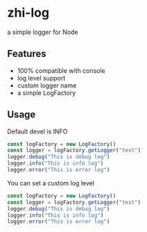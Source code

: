 # zhi-log

a simple logger for Node 

## Features

- 100% compatible with console
- log level support
- custom logger name
- a simple LogFactory

## Usage

Default devel is INFO

```js
const logFactory = new LogFactory()
const logger = logFactory.getLogger("test")
logger.debug("This is debug log")
logger.info("This is info log")
logger.error("This is error log")
```

You can set a custom log level

```js
const logFactory = new LogFactory()
const logger = logFactory.getLogger("test")
logger.debug("This is debug log")
logger.info("This is info log")
logger.error("This is error log")
```
